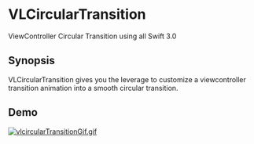 # VLCircularTransition
ViewController Circular Transition using all Swift 3.0

## Synopsis

VLCircularTransition gives you the leverage to customize a viewcontroller transition animation into a smooth circular transition.

## Demo
[![vlcircularTransitionGif.gif](https://s16.postimg.org/paqqjdwlx/vlcircular_Transition_Gif.gif)](https://postimg.org/image/u9e8xx0ep/)
